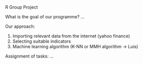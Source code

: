 R Group Project

What is the goal of our programme?
...

Our approach:
1.	Importing relevant data from the internet (yahoo finance)
2.	Selecting suitable indicators
3.	Machine learning algorithm (K-NN or MMH algorithm -> Luis)

Assignment of tasks:
...
